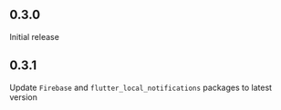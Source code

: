 ## 0.3.0

Initial release

## 0.3.1

Update `Firebase` and `flutter_local_notifications` packages to latest version
